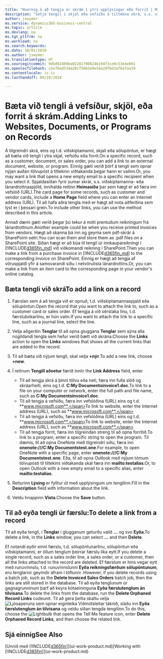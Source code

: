 ```yaml
---
title: "Hvernig á að tengja úr skrám í ytri upplýsingar eða forrit | Microsoft Docs"
description: "Setja tengil í skjal eða vefsíðu á tiltekna skrá, s.s. viðskiptavin eða fylgiskjal."
author: jswymer
ms.service: dynamics365-business-central
ms.topic: article
ms.devlang: na
ms.tgt_pltfrm: na
ms.workload: na
ms.search.keywords: 
ms.date: 10/01/2018
ms.author: jswymer
ms.translationtype: HT
ms.sourcegitcommit: 9dbd92409ba02281f008246194f3ce0c53e4e001
ms.openlocfilehash: c2e70ad534a28cf5062e9e54a2dfbd3af6afaa39
ms.contentlocale: is-is
ms.lasthandoff: 09/28/2018

---
```

# <a name="adding-links-to-websites-documents-or-programs-on-records"></a><span data-ttu-id="26ed6-103">Bæta við tengli á vefsíður, skjöl, eða forrit á skrám.</span><span class="sxs-lookup"><span data-stu-id="26ed6-103">Adding Links to Websites, Documents, or Programs on Records</span></span>
<span data-ttu-id="26ed6-104">Á tilgreindri skrá, eins og t.d. viðskiptamanni, skjali eða sölupöntun, er hægt að bæta við tengli í ytra skjal, vefsíðu eða forrit.</span><span class="sxs-lookup"><span data-stu-id="26ed6-104">On a specific record, such as a customer, document, or sales order, you can add a link to an external document, website, or program.</span></span> <span data-ttu-id="26ed6-105">Einnig gæti verið þörf á tengli sem opnar nýjan auðan tölvupóst á tiltekinn viðtakanda þegar hann er valinn.</span><span class="sxs-lookup"><span data-stu-id="26ed6-105">Or, you may want a link that opens a new empty email to a specific recipient when you select it.</span></span> <span data-ttu-id="26ed6-106">Spjaldasíðan fyrir sumar skrár, s.s. viðskiptamanna- eða lánardrottnaspjöld, innihalda reitinn **Heimasíða** þar sem hægt er að færa inn vefslóð (URL).</span><span class="sxs-lookup"><span data-stu-id="26ed6-106">The card page for some records, such as customer and vendor cards, include a **Home Page** field where you can enter an Internet address (URL).</span></span> <span data-ttu-id="26ed6-107">Til að hafa aðra tengla með er hægt að nota aðferðina sem lýst er í þessari grein.</span><span class="sxs-lookup"><span data-stu-id="26ed6-107">To include other links, you can use the method described in this article.</span></span>

<span data-ttu-id="26ed6-108">Annað dæmi gæti verið þegar þú tekur á móti prentuðum reikningum frá lánardrottnum.</span><span class="sxs-lookup"><span data-stu-id="26ed6-108">Another example could be when you receive printed invoices from vendors.</span></span> <span data-ttu-id="26ed6-109">Hægt að skanna þá inn og geyma sem pdf-skrár á SharePoint-setri.</span><span class="sxs-lookup"><span data-stu-id="26ed6-109">You can scan them and store them as .pdf files on a SharePoint site.</span></span> <span data-ttu-id="26ed6-110">Síðan hægt er að búa til tengil úr innkaupareikningi í [!INCLUDE[d365fin_md](includes/d365fin_md.md)] við viðkomandi reikning í SharePoint.</span><span class="sxs-lookup"><span data-stu-id="26ed6-110">Then you can make a link from a purchase invoice in [!INCLUDE[d365fin_md](includes/d365fin_md.md)] to the corresponding invoice on  SharePoint.</span></span> <span data-ttu-id="26ed6-111">Einnig er hægt að tengja af vöruspjaldi yfir á samsvarandi síðu í netvörulista lánardrottins.</span><span class="sxs-lookup"><span data-stu-id="26ed6-111">Or, you can make a link from an item card to the corresponding page in your vendor's online catalog.</span></span>

## <a name="to-add-a-link-on-a-record"></a><span data-ttu-id="26ed6-112">Bæta tengli við skrá</span><span class="sxs-lookup"><span data-stu-id="26ed6-112">To add a link on a record</span></span>   

1.  <span data-ttu-id="26ed6-113">Færslan sem á að tengja við er opnuð, t.d. viðskiptamannaspjald eða sölupöntun.</span><span class="sxs-lookup"><span data-stu-id="26ed6-113">Open the record that you want to attach the link to, such as a customer card or sales order.</span></span> <span data-ttu-id="26ed6-114">Ef tengja á við sérstaka línu, t.d. færslubókarlínu, er hún valin.</span><span class="sxs-lookup"><span data-stu-id="26ed6-114">If you want to attach the link to a specific line, such as a journal line, select the line.</span></span>  

2.  <span data-ttu-id="26ed6-115">Velja aðgerðin **Tenglar** til að opna gluggana **Tenglar** sem sýna alla núgildandi tengla sem hefur verið bætt við skrána.</span><span class="sxs-lookup"><span data-stu-id="26ed6-115">Choose the **Links** action to open the **Links** windows that shows all the current links that are added to the record.</span></span>

3. <span data-ttu-id="26ed6-116">Til að bæta við nýjum tengli, skal velja **+nýr**.</span><span class="sxs-lookup"><span data-stu-id="26ed6-116">To add a new link, choose **+new**.</span></span>

4.  <span data-ttu-id="26ed6-117">Í reitnum **Tengill aðsetur** færið inn</span><span class="sxs-lookup"><span data-stu-id="26ed6-117">In the **Link Address** field, enter</span></span>

    -   <span data-ttu-id="26ed6-118">Til að tengja skrá á þinni tölvu eða neti, færa inn fulla slóð og skráarheiti, eins og t.d. **C:My Documentsinvoice1.doc**.</span><span class="sxs-lookup"><span data-stu-id="26ed6-118">To link to a file on your computer or network, enter the full path and file name, such as  **C:My Documentsinvoice1.doc**.</span></span>
    -   <span data-ttu-id="26ed6-119">Til að tengja á vefsíðu, færa inn vefslóðina (URL) eins og t.d. **www.microsoft.com**.</span><span class="sxs-lookup"><span data-stu-id="26ed6-119">To link to website, enter the Internet address (URL), such as **www.microsoft.com**.</span></span>
    -   <span data-ttu-id="26ed6-120">Til að tengja á vefsíðu, færa inn vefslóðina (URL) eins og t.d. **www.microsoft.com**.</span><span class="sxs-lookup"><span data-stu-id="26ed6-120">To link to website, enter the Internet address (URL), such as **www.microsoft.com**.</span></span>
    -   <span data-ttu-id="26ed6-121">Til að tengja forrit, færa inn tilgreindan streng til að opna forritið.</span><span class="sxs-lookup"><span data-stu-id="26ed6-121">To link to a program, enter a specific string to open the program.</span></span> <span data-ttu-id="26ed6-122">Til dæmis, til að opna OneNote með tilgreindri síðu, færa inn **onenote:///C:My Documentstest.one**.</span><span class="sxs-lookup"><span data-stu-id="26ed6-122">For example, to open OneNote with a specific page, enter **onenote:///C:My Documentstest.one**.</span></span> <span data-ttu-id="26ed6-123">Eða, til að opna Outlook með nýjum tómum tölvupósti til tiltekins viðtakanda skal færa inn **mailto:testalias**.</span><span class="sxs-lookup"><span data-stu-id="26ed6-123">Or, to open Outlook with a new empty email to a specific alias, enter **mailto:testalias**.</span></span>  

5.  <span data-ttu-id="26ed6-124">Reiturinn **Lýsing** er fylltur út með upplýsingum um tengilinn.</span><span class="sxs-lookup"><span data-stu-id="26ed6-124">Fill in the **Description** field with information about the link.</span></span>  

6.  <span data-ttu-id="26ed6-125">Veldu hnappinn **Vista**.</span><span class="sxs-lookup"><span data-stu-id="26ed6-125">Choose the **Save** button.</span></span>  

## <a name="to-delete-a-link-from-a-record"></a><span data-ttu-id="26ed6-126">Til að eyða tengli úr færslu:</span><span class="sxs-lookup"><span data-stu-id="26ed6-126">To delete a link from a record</span></span>  

<span data-ttu-id="26ed6-127">Til að eyða tengli, í **Tenglar** í glugganum geturðu valið **...** og svo **Eyða**.</span><span class="sxs-lookup"><span data-stu-id="26ed6-127">To delete a link, in the **Links** window, you can select **...** and then **Delete**.</span></span>

<span data-ttu-id="26ed6-128">Ef notandi eyðir einni færslu, t.d. sölupöntunarlínu, sölupöntun eða viðskiptamanni, er öllum tenglum þeirrar færslu líka eytt.</span><span class="sxs-lookup"><span data-stu-id="26ed6-128">If you delete a single record, such as a sales order line, a sales order, or a customer, then all the links attached to the record are deleted.</span></span> <span data-ttu-id="26ed6-129">Ef færslum er hins vegar eytt með runuvinnslu, t.d. runuvinnslunni **Eyða reikningsfærðum sölupöntunum**, eru tenglarnir geymdir áfram í töflunni .</span><span class="sxs-lookup"><span data-stu-id="26ed6-129">However, if you delete records using a batch job, such as the **Delete Invoiced Sales Orders** batch job, then the links are still stored in the database.</span></span> <span data-ttu-id="26ed6-130">Til að eyða tenglunum úr gagnagrunninum þarf að keyra kótaeininguna **Eyða færslutenglum án tilvísana**.</span><span class="sxs-lookup"><span data-stu-id="26ed6-130">To delete the links from the database, run the **Delete Orphaned Record Links** codeunit.</span></span> <span data-ttu-id="26ed6-131">Til að gera þetta skaltu velja ![Ljósaperuna sem opnar eiginleika Viðmótsleitar](media/ui-search/search_small.png "Segðu mér hvað þú vilt gera") táknið, sláðu inn **Eyða færslutenglum án tilvísana** og veldu síðan tengda tengilinn.</span><span class="sxs-lookup"><span data-stu-id="26ed6-131">To do this, choose the ![Lightbulb that opens the Tell Me feature](media/ui-search/search_small.png "Tell me what you want to do") icon, enter **Delete Orphaned Record Links**, and then choose the related link.</span></span>   

<!-- ### To run delete orphaned record links  

1.  Choose the ![Lightbulb that opens the Tell Me feature](media/ui-search/search_small.png "Tell me what you want to do") icon, enter **Data Deletion**, and then choose the related link.  

2.  In the **Data Deletion** window, choose **Tasks**, and then choose **Delete Orphaned Record Links**.  -->

## <a name="see-also"></a><span data-ttu-id="26ed6-132">Sjá einnig</span><span class="sxs-lookup"><span data-stu-id="26ed6-132">See Also</span></span>  
<span data-ttu-id="26ed6-133">[Unnið með [!INCLUDE[d365fin](includes/d365fin_md.md)]](ui-work-product.md)</span><span class="sxs-lookup"><span data-stu-id="26ed6-133">[Working with [!INCLUDE[d365fin](includes/d365fin_md.md)]](ui-work-product.md)</span></span>  

